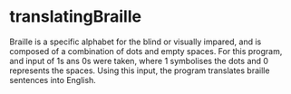 # translatingBraille
Braille is a specific alphabet for the blind or visually impared, and is composed of a combination of dots and empty spaces. For this program, and input of 1s ans 0s were taken, where 1 symbolises the dots and 0 represents the spaces. Using this input, the program translates braille sentences into English.

